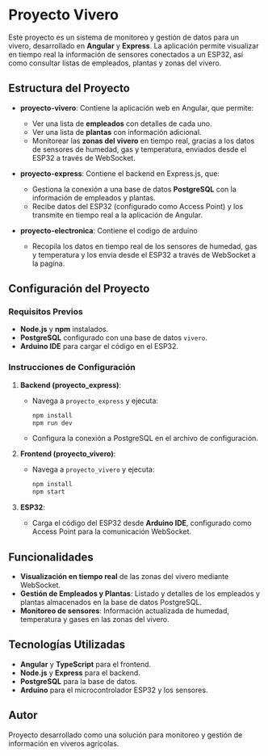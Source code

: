 # Proyecto Vivero

Este proyecto es un sistema de monitoreo y gestión de datos para un vivero, desarrollado en **Angular** y **Express**. La aplicación permite visualizar en tiempo real la información de sensores conectados a un ESP32, así como consultar listas de empleados, plantas y zonas del vivero.

## Estructura del Proyecto

- **proyecto-vivero**: Contiene la aplicación web en Angular, que permite:
  - Ver una lista de **empleados** con detalles de cada uno.
  - Ver una lista de **plantas** con información adicional.
  - Monitorear las **zonas del vivero** en tiempo real, gracias a los datos de sensores de humedad, gas y temperatura, enviados desde el ESP32 a través de WebSocket.

- **proyecto-express**: Contiene el backend en Express.js, que:
  - Gestiona la conexión a una base de datos **PostgreSQL** con la información de empleados y plantas.
  - Recibe datos del ESP32 (configurado como Access Point) y los transmite en tiempo real a la aplicación de Angular.

- **proyecto-electronica**: Contiene el codigo de arduino
  - Recopila los datos en tiempo real de los sensores de humedad, gas y temperatura y los envia desde el ESP32 a través de WebSocket a la pagina.

## Configuración del Proyecto

### Requisitos Previos
- **Node.js** y **npm** instalados.
- **PostgreSQL** configurado con una base de datos `vivero`.
- **Arduino IDE** para cargar el código en el ESP32.

### Instrucciones de Configuración

1. **Backend (proyecto_express)**:
   - Navega a `proyecto_express` y ejecuta:
     ```bash
     npm install
     npm run dev
     ```
   - Configura la conexión a PostgreSQL en el archivo de configuración.

2. **Frontend (proyecto_vivero)**:
   - Navega a `proyecto_vivero` y ejecuta:
     ```bash
     npm install
     npm start
     ```

3. **ESP32**:
   - Carga el código del ESP32 desde **Arduino IDE**, configurado como Access Point para la comunicación WebSocket.

## Funcionalidades

- **Visualización en tiempo real** de las zonas del vivero mediante WebSocket.
- **Gestión de Empleados y Plantas**: Listado y detalles de los empleados y plantas almacenados en la base de datos PostgreSQL.
- **Monitoreo de sensores**: Información actualizada de humedad, temperatura y gases en las zonas del vivero.

## Tecnologías Utilizadas

- **Angular** y **TypeScript** para el frontend.
- **Node.js** y **Express** para el backend.
- **PostgreSQL** para la base de datos.
- **Arduino** para el microcontrolador ESP32 y los sensores.

## Autor

Proyecto desarrollado como una solución para monitoreo y gestión de información en viveros agrícolas.